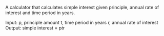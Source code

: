 A calculator that calculates simple interest given principle, annual rate of interest and time period in years.

Input:
p, principle amount
t, time period in years
r, annual rate of interest
Output:
simple interest =  p*t*r
